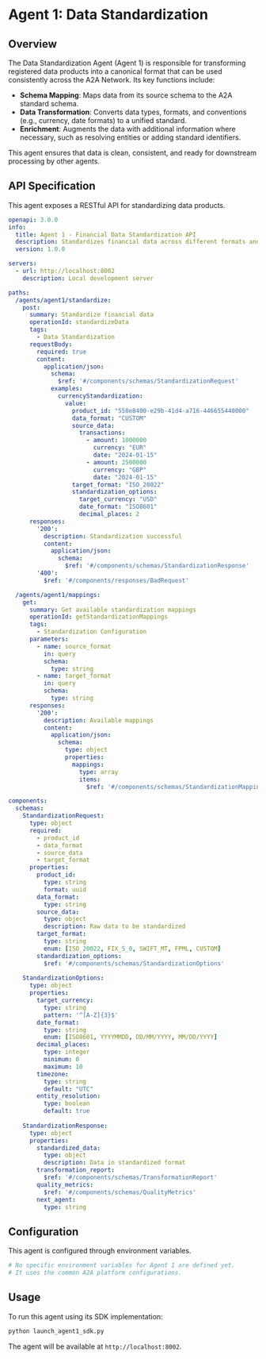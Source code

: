 # Agent 1: Data Standardization

## Overview

The Data Standardization Agent (Agent 1) is responsible for transforming registered data products into a canonical format that can be used consistently across the A2A Network. Its key functions include:

-   **Schema Mapping**: Maps data from its source schema to the A2A standard schema.
-   **Data Transformation**: Converts data types, formats, and conventions (e.g., currency, date formats) to a unified standard.
-   **Enrichment**: Augments the data with additional information where necessary, such as resolving entities or adding standard identifiers.

This agent ensures that data is clean, consistent, and ready for downstream processing by other agents.

## API Specification

This agent exposes a RESTful API for standardizing data products.

```yaml
openapi: 3.0.0
info:
  title: Agent 1 - Financial Data Standardization API
  description: Standardizes financial data across different formats and conventions
  version: 1.0.0

servers:
  - url: http://localhost:8002
    description: Local development server

paths:
  /agents/agent1/standardize:
    post:
      summary: Standardize financial data
      operationId: standardizeData
      tags:
        - Data Standardization
      requestBody:
        required: true
        content:
          application/json:
            schema:
              $ref: '#/components/schemas/StandardizationRequest'
            examples:
              currencyStandardization:
                value:
                  product_id: "550e8400-e29b-41d4-a716-446655440000"
                  data_format: "CUSTOM"
                  source_data:
                    transactions:
                      - amount: 1000000
                        currency: "EUR"
                        date: "2024-01-15"
                      - amount: 2500000
                        currency: "GBP"
                        date: "2024-01-15"
                  target_format: "ISO_20022"
                  standardization_options:
                    target_currency: "USD"
                    date_format: "ISO8601"
                    decimal_places: 2
      responses:
        '200':
          description: Standardization successful
          content:
            application/json:
              schema:
                $ref: '#/components/schemas/StandardizationResponse'
        '400':
          $ref: '#/components/responses/BadRequest'

  /agents/agent1/mappings:
    get:
      summary: Get available standardization mappings
      operationId: getStandardizationMappings
      tags:
        - Standardization Configuration
      parameters:
        - name: source_format
          in: query
          schema:
            type: string
        - name: target_format
          in: query
          schema:
            type: string
      responses:
        '200':
          description: Available mappings
          content:
            application/json:
              schema:
                type: object
                properties:
                  mappings:
                    type: array
                    items:
                      $ref: '#/components/schemas/StandardizationMapping'

components:
  schemas:
    StandardizationRequest:
      type: object
      required:
        - product_id
        - data_format
        - source_data
        - target_format
      properties:
        product_id:
          type: string
          format: uuid
        data_format:
          type: string
        source_data:
          type: object
          description: Raw data to be standardized
        target_format:
          type: string
          enum: [ISO_20022, FIX_5_0, SWIFT_MT, FPML, CUSTOM]
        standardization_options:
          $ref: '#/components/schemas/StandardizationOptions'
    
    StandardizationOptions:
      type: object
      properties:
        target_currency:
          type: string
          pattern: '^[A-Z]{3}$'
        date_format:
          type: string
          enum: [ISO8601, YYYYMMDD, DD/MM/YYYY, MM/DD/YYYY]
        decimal_places:
          type: integer
          minimum: 0
          maximum: 10
        timezone:
          type: string
          default: "UTC"
        entity_resolution:
          type: boolean
          default: true
    
    StandardizationResponse:
      type: object
      properties:
        standardized_data:
          type: object
          description: Data in standardized format
        transformation_report:
          $ref: '#/components/schemas/TransformationReport'
        quality_metrics:
          $ref: '#/components/schemas/QualityMetrics'
        next_agent:
          type: string
```

## Configuration

This agent is configured through environment variables.

```bash
# No specific environment variables for Agent 1 are defined yet.
# It uses the common A2A platform configurations.
```

## Usage

To run this agent using its SDK implementation:

```bash
python launch_agent1_sdk.py
```

The agent will be available at `http://localhost:8002`.
